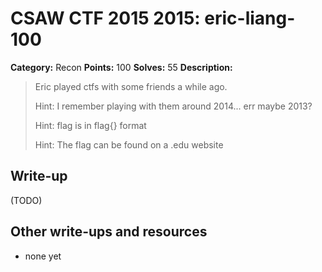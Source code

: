 # CSAW CTF 2015 2015: eric-liang-100

**Category:** Recon
**Points:** 100
**Solves:** 55
**Description:**

> Eric played ctfs with some friends a while ago.
>
> Hint: I remember playing with them around 2014... err maybe 2013?
>
> Hint: flag is in flag{} format
>
> Hint: The flag can be found on a .edu website
> 
>


## Write-up

(TODO)

## Other write-ups and resources

* none yet
